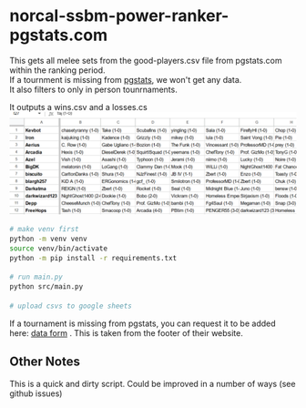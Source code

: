 # norcal-ssbm-power-ranker-pgstats.com

This gets all melee sets from the good-players.csv file from pgstats.com within the ranking period.  
If a tournment is missing from [pgstats](https://pgstats.com), we won't get any data.  
It also filters to only in person tounrnaments.

It outputs a wins.csv and a losses.cs![](./img/2023-06-19-00-43-58.png)

```sh
# make venv first
python -m venv venv
source venv/bin/activate
python -m pip install -r requirements.txt

# run main.py
python src/main.py

# upload csvs to google sheets
```

If a tournament is missing from pgstats, you can request it to be added here: [data form](https://docs.google.com/forms/d/e/1FAIpQLScKXIoIBxnh0NmYtxto5_kkkuJybI9-Ipss2e-RdX4Bx2GHkg/viewform?usp=sf_link) . This is taken from the footer of their website.

## Other Notes

This is a quick and dirty script. Could be improved in a number of ways (see github issues)
